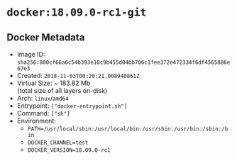 # `docker:18.09.0-rc1-git`

## Docker Metadata

- Image ID: `sha256:800cf66a6c54b393e18c9b455d04bb706c1fee372e472334f6df4565886e67e3`
- Created: `2018-11-03T00:20:21.008940861Z`
- Virtual Size: ~ 183.82 Mb  
  (total size of all layers on-disk)
- Arch: `linux`/`amd64`
- Entrypoint: `["docker-entrypoint.sh"]`
- Command: `["sh"]`
- Environment:
  - `PATH=/usr/local/sbin:/usr/local/bin:/usr/sbin:/usr/bin:/sbin:/bin`
  - `DOCKER_CHANNEL=test`
  - `DOCKER_VERSION=18.09.0-rc1`
